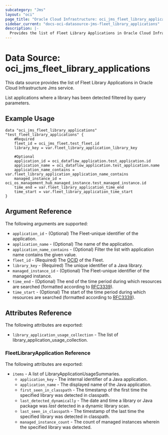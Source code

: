 ```yaml
---
subcategory: "Jms"
layout: "oci"
page_title: "Oracle Cloud Infrastructure: oci_jms_fleet_library_applications"
sidebar_current: "docs-oci-datasource-jms-fleet_library_applications"
description: |-
  Provides the list of Fleet Library Applications in Oracle Cloud Infrastructure Jms service
---
```


# Data Source: oci_jms_fleet_library_applications
This data source provides the list of Fleet Library Applications in Oracle Cloud Infrastructure Jms service.

List applications where a library has been detected filtered by query parameters.


## Example Usage

```hcl
data "oci_jms_fleet_library_applications" "test_fleet_library_applications" {
	#Required
	fleet_id = oci_jms_fleet.test_fleet.id
	library_key = var.fleet_library_application_library_key

	#Optional
	application_id = oci_dataflow_application.test_application.id
	application_name = oci_dataflow_application.test_application.name
	application_name_contains = var.fleet_library_application_application_name_contains
	managed_instance_id = oci_os_management_hub_managed_instance.test_managed_instance.id
	time_end = var.fleet_library_application_time_end
	time_start = var.fleet_library_application_time_start
}
```

## Argument Reference

The following arguments are supported:

* `application_id` - (Optional) The Fleet-unique identifier of the application.
* `application_name` - (Optional) The name of the application.
* `application_name_contains` - (Optional) Filter the list with application name contains the given value. 
* `fleet_id` - (Required) The [OCID](https://docs.cloud.oracle.com/iaas/Content/General/Concepts/identifiers.htm) of the Fleet.
* `library_key` - (Required) The unique identifier of a Java library.
* `managed_instance_id` - (Optional) The Fleet-unique identifier of the managed instance.
* `time_end` - (Optional) The end of the time period during which resources are searched (formatted according to [RFC3339](https://datatracker.ietf.org/doc/html/rfc3339)).
* `time_start` - (Optional) The start of the time period during which resources are searched (formatted according to [RFC3339](https://datatracker.ietf.org/doc/html/rfc3339)).


## Attributes Reference

The following attributes are exported:

* `library_application_usage_collection` - The list of library_application_usage_collection.

### FleetLibraryApplication Reference

The following attributes are exported:

* `items` - A list of LibraryApplicationUsageSummaries. 
	* `application_key` - The internal identifier of a Java application. 
	* `application_name` - The displayed name of the Java application. 
	* `first_seen_in_classpath` - The timestamp of the first time the specified library was detected in classpath. 
	* `last_detected_dynamically` - The date and time a library or Java package was _last_ detected in a dynamic library scan. 
	* `last_seen_in_classpath` - The timestamp of the last time the specified library was detected in classpath. 
	* `managed_instance_count` - The count of managed instances wherein the specified library was detected. 

